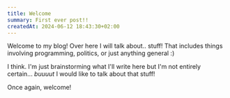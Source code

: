 ```yaml
---
title: Welcome
summary: First ever post!!
createdAt: 2024-06-12 18:43:30+02:00
---
```


Welcome to my blog! Over here I will talk about.. stuff!
That includes things involving programming, politics, or just anything general :)

I think. I'm just brainstorming what I'll write here but I'm not entirely certain... _buuuut_ I would like to talk about that stuff!

Once again, welcome!
